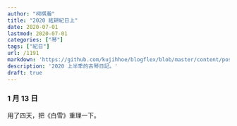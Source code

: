 ```yaml
---
author: "柯棋瀚"
title: "2020 絃耕紀日上"
date: 2020-07-01
lastmod: 2020-07-01
categories: ["琴"]
tags: ["紀日"]
url: /1191
markdown: 'https://github.com/kujihhoe/blogflex/blob/master/content/post/.md'
description: '2020 上半秊的古琴日記。'
draft: true
---
```


### 1 月 13 日

用了四天，把《白雪》重理一下。
